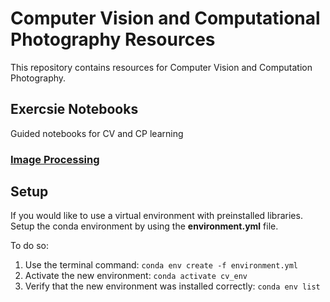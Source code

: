 # Computer Vision and Computational Photography Resources
This repository contains resources for Computer Vision and Computation Photography.

## Exercsie Notebooks
Guided notebooks for CV and CP learning
### [Image Processing](/image-processing)

## Setup

If you would like to use a virtual environment with preinstalled libraries. Setup the conda environment by using the **environment.yml** file.

To do so:
1. Use the terminal command:
`conda env create -f environment.yml`
2. Activate the new environment:
`conda activate cv_env`
3. Verify that the new environment was installed correctly:
`conda env list`

